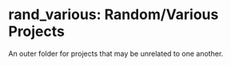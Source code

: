 # rand_various: Random/Various Projects

An outer folder for projects that may be unrelated to one another.
